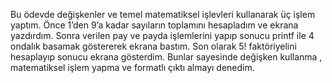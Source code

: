 Bu ödevde değişkenler ve temel matematiksel işlevleri kullanarak üç işlem yaptım. Önce 1’den 9’a kadar sayıların toplamını hesapladım ve ekrana yazdırdım. Sonra verilen pay ve payda işlemlerini yapıp sonucu printf ile 4 ondalık basamak göstererek ekrana bastım. Son olarak 5! faktöriyelini hesaplayıp sonucu ekrana gösterdim. Bunlar sayesinde değişken kullanma , matematiksel işlem yapma ve formatlı çıktı almayı denedim.

